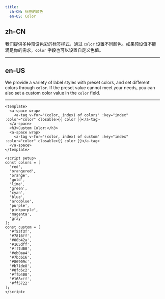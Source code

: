 ```yaml
title:
  zh-CN: 标签的颜色
  en-US: Color
```

## zh-CN

我们提供多种预设色彩的标签样式，通过 `color` 设置不同颜色。如果预设值不能满足你的需求，`color` 字段也可以设置自定义色值。

---

## en-US

We provide a variety of label styles with preset colors, and set different colors through `color`. If the preset value cannot meet your needs, you can also set a custom color value in the `color` field.

---

```vue
<template>
  <a-space wrap>
    <a-tag v-for="(color, index) of colors" :key="index" :color="color" closable>{{ color }}</a-tag>
  </a-space>
  <h3>Custom Color:</h3>
  <a-space wrap>
    <a-tag v-for="(color, index) of custom" :key="index" :color="color" closable>{{ color }}</a-tag>
  </a-space>
</template>

<script setup>
const colors = [
  'red',
  'orangered',
  'orange',
  'gold',
  'lime',
  'green',
  'cyan',
  'blue',
  'arcoblue',
  'purple',
  'pinkpurple',
  'magenta',
  'gray'
];
const custom = [
  '#f53f3f',
  '#7816ff',
  '#00b42a',
  '#165dff',
  '#ff7d00',
  '#eb0aa4',
  '#7bc616',
  '#86909c',
  '#b71de8',
  '#0fc6c2',
  '#ffb400',
  '#168cff',
  '#ff5722'
];
</script>
```
